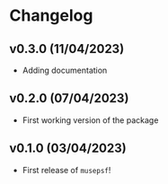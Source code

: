 # Changelog

<!--next-version-placeholder-->

## v0.3.0 (11/04/2023)

- Adding documentation

## v0.2.0 (07/04/2023)

- First working version of the package

## v0.1.0 (03/04/2023)

- First release of `musepsf`!